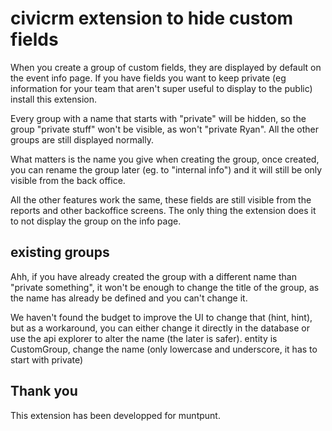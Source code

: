 # civicrm extension to hide custom fields
When you create a group of custom fields, they are displayed by default on the event info page.
If you have fields you want to keep private (eg information for your team that aren't super useful to display to the public) install this extension.

Every group with a name that starts with "private" will be hidden, so the group "private stuff" won't be visible, as won't "private Ryan". All the other groups are still displayed normally.

What matters is the name you give when creating the group, once created, you can rename the group later (eg. to "internal info") and it will still be only visible from the back office.

All the other features work the same, these fields are still visible from the reports and other backoffice screens. The only thing the extension does it to not display the group on the info page.

## existing groups
Ahh, if you have already created the group with a different name than "private something", it won't be enough to change the title of the group, as the name has already be defined and you can't change it.

We haven't found the budget to improve the UI to change that (hint, hint), but as a workaround, you can either change it directly in the database or use the api explorer to alter the name (the later is safer). entity is CustomGroup, change the name (only lowercase and underscore, it has to start with private) 

## Thank you
This extension has been developped for muntpunt.
